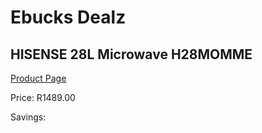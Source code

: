 
# Ebucks Dealz
## HISENSE 28L Microwave H28MOMME
[Product Page](https://www.ebucks.com/web/shop/productSelected.do?prodId=1238010247&catId=704989856)

Price: R1489.00

Savings: 


	
